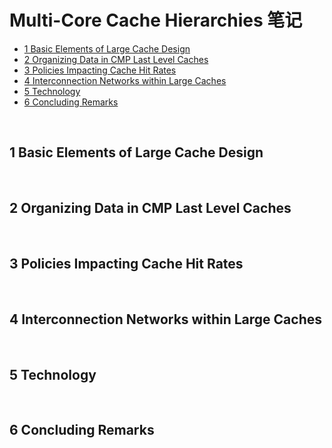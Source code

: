 # Multi-Core Cache Hierarchies 笔记

- [1 Basic Elements of Large Cache Design](#1)
- [2 Organizing Data in CMP Last Level Caches](#2)
- [3 Policies Impacting Cache Hit Rates](#3)
- [4 Interconnection Networks within Large Caches](#4)
- [5 Technology](#5)
- [6 Concluding Remarks](#6)


&nbsp;  
<a id="1"></a>
## 1 Basic Elements of Large Cache Design


&nbsp;  
<a id="2"></a>
## 2 Organizing Data in CMP Last Level Caches


&nbsp;  
<a id="3"></a>
## 3 Policies Impacting Cache Hit Rates


&nbsp;  
<a id="4"></a>
## 4 Interconnection Networks within Large Caches


&nbsp;  
<a id="5"></a>
## 5 Technology


&nbsp;  
<a id="6"></a>
## 6 Concluding Remarks

